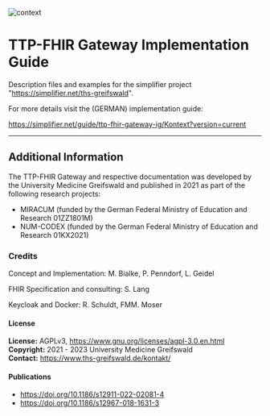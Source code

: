 ![context](https://www.ths-greifswald.de/wp-content/uploads/2019/01/Design-Logo-THS-deutsch-271.png)

# TTP-FHIR Gateway Implementation Guide

Description files and examples for the simplifier project "https://simplifier.net/ths-greifswald".

For more details visit the (GERMAN) implementation guide: 

https://simplifier.net/guide/ttp-fhir-gateway-ig/Kontext?version=current

---
## Additional Information

The TTP-FHIR Gateway and respective documentation was developed by the University Medicine Greifswald and published in 2021 as part of the following research projects:

- MIRACUM (funded by the German Federal Ministry of Education and Research 01ZZ1801M)
- NUM-CODEX (funded by the German Federal Ministry of Education and Research 01KX2021)

### Credits ###

Concept and Implementation: M. Bialke, P. Penndorf, L. Geidel

FHIR Specification and consulting: S. Lang

Keycloak and Docker: R. Schuldt, FMM. Moser

#### License ####

**License:** AGPLv3, https://www.gnu.org/licenses/agpl-3.0.en.html<br>
**Copyright:** 2021 - 2023 University Medicine Greifswald<br>
**Contact:** https://www.ths-greifswald.de/kontakt/

#### Publications ####

- https://doi.org/10.1186/s12911-022-02081-4
- https://doi.org/10.1186/s12967-018-1631-3
